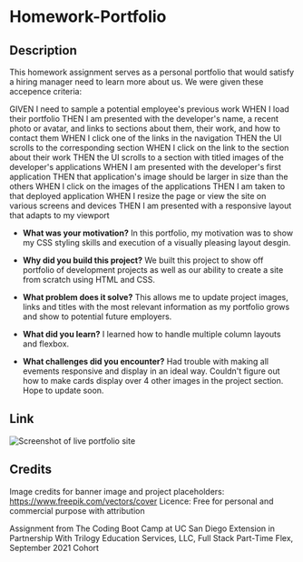 # Homework-Portfolio
## Description
This homework assignment serves as a personal portfolio that would satisfy a hiring manager need to learn more about us. We were given these accepence criteria:

GIVEN I need to sample a potential employee's previous work
WHEN I load their portfolio
THEN I am presented with the developer's name, a recent photo or avatar, and links to sections about them, their work, and how to contact them
WHEN I click one of the links in the navigation
THEN the UI scrolls to the corresponding section
WHEN I click on the link to the section about their work
THEN the UI scrolls to a section with titled images of the developer's applications
WHEN I am presented with the developer's first application
THEN that application's image should be larger in size than the others
WHEN I click on the images of the applications
THEN I am taken to that deployed application
WHEN I resize the page or view the site on various screens and devices
THEN I am presented with a responsive layout that adapts to my viewport
  
- **What was your motivation?**
In this portfolio, my motivation was to show my CSS styling skills and execution of a visually pleasing layout desgin. 
  
- **Why did you build this project?**
We built this project to show off portfolio of development projects as well as our ability to create a site from scratch using HTML and CSS.

- **What problem does it solve?**
This allows me to update project images, links and titles with the most relevant information as my portfolio grows and show to potential future employers.

- **What did you learn?**
I learned how to handle multiple column layouts and flexbox.

- **What challenges did you encounter?**
Had trouble with making all evements responsive and display in an ideal way. Couldn't figure out how to make cards display over 4 other images in the project section. Hope to update soon.
  
## Link
![Screenshot of live portfolio site](https://raw.githubusercontent.com/nmbeilke/Homework-Portfolio/main/assets/images/Screen%20Shot%202021-10-09%20at%2010.52.51%20AM.png)

## Credits
Image credits for banner image and project placeholders: https://www.freepik.com/vectors/cover
Licence: Free for personal and commercial purpose with attribution
  
Assignment from The Coding Boot Camp at UC San Diego Extension in Partnership With Trilogy Education Services, LLC, Full Stack Part-Time Flex, September 2021 Cohort

